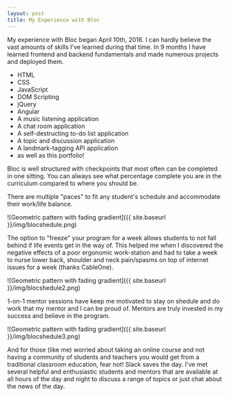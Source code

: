 ```yaml
---
layout: post
title: My Experience with Bloc
---
```

My experience with Bloc began April 10th, 2016. I can hardly believe the vast amounts of skills I've learned during that time. In 9 months I have learned frontend and backend fundamentals and made numerous projects and deployed them.

* HTML   
* CSS   
* JavaScript   
* DOM Scripting   
* jQuery   
* Angular
* A music listening application
* A chat room application
* A self-destructing to-do list application
* A topic and discussion application
* A landmark-tagging API application
* as well as this portfolio!

Bloc is well structured with checkpoints that most often can be completed in one sitting. You can always see what percentage complete you are in the curriculum compared to where you should be.

There are multiple "paces" to fit any student's schedule and accommodate their work/life balance.

![Geometric pattern with fading gradient]({{ site.baseurl }}/img/blocshedule.png)

The option to "freeze" your program for a week allows students to not fall behind if life events get in the way of. This helped me when I discovered the negative effects of a poor ergonomic work-station and had to take a week to nurse lower back, shoulder and neck pain/spasms on top of internet issues for a week (thanks CableOne).

![Geometric pattern with fading gradient]({{ site.baseurl }}/img/blocshedule2.png)

1-on-1 mentor sessions have keep me motivated to stay on shedule and do work that my mentor and I can be proud of. Mentors are truly invested in my success and believe in the program.

![Geometric pattern with fading gradient]({{ site.baseurl }}/img/blocshedule3.png)

And for those (like me) worried about taking an online course and not having a community of students and teachers you would get from a traditional classroom education, fear not! Slack saves the day. I've met several helpful and enthusiastic students and mentors that are available at all hours of the day and night to discuss a range of topics or just chat about the news of the day.

